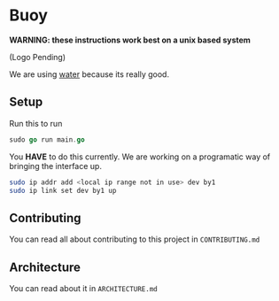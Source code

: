 # Buoy

**WARNING: these instructions work best on a unix based system**

(Logo Pending)

We are using [water](https://github.com/songgao/water) because its really good.

## Setup

Run this to run
``` go
sudo go run main.go
```

You **HAVE** to do this currently. We are working on a programatic way of bringing the interface up.
``` sh
sudo ip addr add <local ip range not in use> dev by1
sudo ip link set dev by1 up
```

## Contributing
You can read all about contributing to this project in `CONTRIBUTING.md`

## Architecture
You can read about it in `ARCHITECTURE.md`
